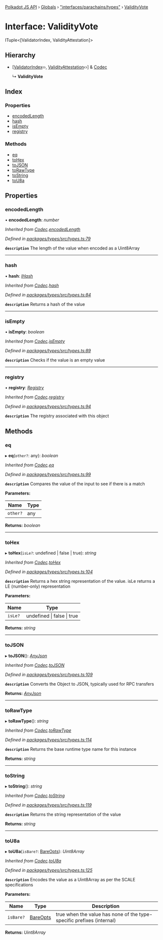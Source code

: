 [Polkadot JS API](../README.md) › [Globals](../globals.md) › ["interfaces/parachains/types"](../modules/_interfaces_parachains_types_.md) › [ValidityVote](_interfaces_parachains_types_.validityvote.md)

# Interface: ValidityVote

ITuple<[ValidatorIndex, ValidityAttestation]>

## Hierarchy

* [[ValidatorIndex](_interfaces_parachains_types_.validatorindex.md)‹›, [ValidityAttestation](_interfaces_parachains_types_.validityattestation.md)‹›] & [Codec](_types_.codec.md)

  ↳ **ValidityVote**

## Index

### Properties

* [encodedLength](_interfaces_parachains_types_.validityvote.md#encodedlength)
* [hash](_interfaces_parachains_types_.validityvote.md#hash)
* [isEmpty](_interfaces_parachains_types_.validityvote.md#isempty)
* [registry](_interfaces_parachains_types_.validityvote.md#registry)

### Methods

* [eq](_interfaces_parachains_types_.validityvote.md#eq)
* [toHex](_interfaces_parachains_types_.validityvote.md#tohex)
* [toJSON](_interfaces_parachains_types_.validityvote.md#tojson)
* [toRawType](_interfaces_parachains_types_.validityvote.md#torawtype)
* [toString](_interfaces_parachains_types_.validityvote.md#tostring)
* [toU8a](_interfaces_parachains_types_.validityvote.md#tou8a)

## Properties

###  encodedLength

• **encodedLength**: *number*

*Inherited from [Codec](_types_.codec.md).[encodedLength](_types_.codec.md#encodedlength)*

*Defined in [packages/types/src/types.ts:79](https://github.com/polkadot-js/api/blob/89700f98c5/packages/types/src/types.ts#L79)*

**`description`** The length of the value when encoded as a Uint8Array

___

###  hash

• **hash**: *[IHash](_types_.ihash.md)*

*Inherited from [Codec](_types_.codec.md).[hash](_types_.codec.md#hash)*

*Defined in [packages/types/src/types.ts:84](https://github.com/polkadot-js/api/blob/89700f98c5/packages/types/src/types.ts#L84)*

**`description`** Returns a hash of the value

___

###  isEmpty

• **isEmpty**: *boolean*

*Inherited from [Codec](_types_.codec.md).[isEmpty](_types_.codec.md#isempty)*

*Defined in [packages/types/src/types.ts:89](https://github.com/polkadot-js/api/blob/89700f98c5/packages/types/src/types.ts#L89)*

**`description`** Checks if the value is an empty value

___

###  registry

• **registry**: *[Registry](_types_.registry.md)*

*Inherited from [Codec](_types_.codec.md).[registry](_types_.codec.md#registry)*

*Defined in [packages/types/src/types.ts:94](https://github.com/polkadot-js/api/blob/89700f98c5/packages/types/src/types.ts#L94)*

**`description`** The registry associated with this object

## Methods

###  eq

▸ **eq**(`other?`: any): *boolean*

*Inherited from [Codec](_types_.codec.md).[eq](_types_.codec.md#eq)*

*Defined in [packages/types/src/types.ts:99](https://github.com/polkadot-js/api/blob/89700f98c5/packages/types/src/types.ts#L99)*

**`description`** Compares the value of the input to see if there is a match

**Parameters:**

Name | Type |
------ | ------ |
`other?` | any |

**Returns:** *boolean*

___

###  toHex

▸ **toHex**(`isLe?`: undefined | false | true): *string*

*Inherited from [Codec](_types_.codec.md).[toHex](_types_.codec.md#tohex)*

*Defined in [packages/types/src/types.ts:104](https://github.com/polkadot-js/api/blob/89700f98c5/packages/types/src/types.ts#L104)*

**`description`** Returns a hex string representation of the value. isLe returns a LE (number-only) representation

**Parameters:**

Name | Type |
------ | ------ |
`isLe?` | undefined &#124; false &#124; true |

**Returns:** *string*

___

###  toJSON

▸ **toJSON**(): *[AnyJson](../modules/_types_.md#anyjson)*

*Inherited from [Codec](_types_.codec.md).[toJSON](_types_.codec.md#tojson)*

*Defined in [packages/types/src/types.ts:109](https://github.com/polkadot-js/api/blob/89700f98c5/packages/types/src/types.ts#L109)*

**`description`** Converts the Object to JSON, typically used for RPC transfers

**Returns:** *[AnyJson](../modules/_types_.md#anyjson)*

___

###  toRawType

▸ **toRawType**(): *string*

*Inherited from [Codec](_types_.codec.md).[toRawType](_types_.codec.md#torawtype)*

*Defined in [packages/types/src/types.ts:114](https://github.com/polkadot-js/api/blob/89700f98c5/packages/types/src/types.ts#L114)*

**`description`** Returns the base runtime type name for this instance

**Returns:** *string*

___

###  toString

▸ **toString**(): *string*

*Inherited from [Codec](_types_.codec.md).[toString](_types_.codec.md#tostring)*

*Defined in [packages/types/src/types.ts:119](https://github.com/polkadot-js/api/blob/89700f98c5/packages/types/src/types.ts#L119)*

**`description`** Returns the string representation of the value

**Returns:** *string*

___

###  toU8a

▸ **toU8a**(`isBare?`: [BareOpts](../modules/_types_.md#bareopts)): *Uint8Array*

*Inherited from [Codec](_types_.codec.md).[toU8a](_types_.codec.md#tou8a)*

*Defined in [packages/types/src/types.ts:125](https://github.com/polkadot-js/api/blob/89700f98c5/packages/types/src/types.ts#L125)*

**`description`** Encodes the value as a Uint8Array as per the SCALE specifications

**Parameters:**

Name | Type | Description |
------ | ------ | ------ |
`isBare?` | [BareOpts](../modules/_types_.md#bareopts) | true when the value has none of the type-specific prefixes (internal)  |

**Returns:** *Uint8Array*
